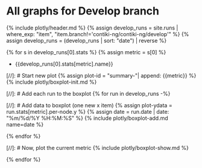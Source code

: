 # All graphs for Develop branch

{% include plotly/header.md %}
{% assign develop_runs = site.runs | where_exp: "item", "item.branch!='contiki-ng/contiki-ng/develop'" %}
{% assign develop_runs = (develop_runs | sort: "date") | reverse %}

{% for s in develop_runs[0].stats %}
{% assign metric = s[0] %}
* {{develop_runs[0].stats[metric].name}}

[//]: # Start new plot
{% assign plot-id = "summary-"| append: {{metric}} %}
{% include plotly/boxplot-init.md %}

[//]: # Add each run to the boxplot
{% for run in develop_runs -%}

[//]: # Add data to boxplot (one new x item)
{% assign plot-ydata = run.stats[metric].per-node.y %}
{% assign date = run.date | date: "%m/%d/%Y %H:%M:%S" %}
{% include plotly/boxplot-add.md name=date %}

{% endfor %}

[//]: # Now, plot the current metric
{% include plotly/boxplot-show.md %}

{% endfor %}
